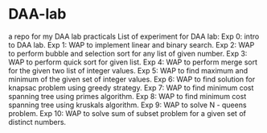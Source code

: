# DAA-lab
a repo for my DAA lab practicals
List of experiment for DAA lab:
Exp 0: intro to DAA lab.
Exp 1: WAP to implement linear and binary search.
Exp 2: WAP to perform bubble and selection sort for any list of given number.
Exp 3: WAP to perform quick sort for given list.
Exp 4: WAP to perform merge sort for the given two list of integer values.
Exp 5: WAP to find maximum and minimum of the given set of integer values.
Exp 6: WAP to find solution for knapsac problem using greedy strategy.
Exp 7: WAP to find minimum cost spanning tree using primes algorithm.
Exp 8: WAP to find minimum cost spanning tree using kruskals algorithm.
Exp 9: WAP to solve N - queens problem.
Exp 10: WAP to solve sum of subset problem for a given set of distinct numbers.
